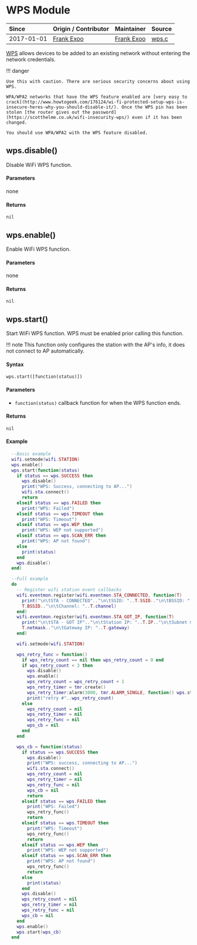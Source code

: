 # WPS Module
| Since  | Origin / Contributor  | Maintainer  | Source  |
| :----- | :-------------------- | :---------- | :------ |
| 2017-01-01 | [Frank Exoo](https://github.com/FrankX0) | [Frank Exoo](https://github.com/FrankX0) | [wps.c](../../app/modules/wps.c)|

[WPS](https://en.wikipedia.org/wiki/Wi-Fi*Protected*Setup) allows devices to be added to an existing network without entering the network credentials.

!!! danger

    Use this with caution. There are serious security concerns about using WPS.

    WPA/WPA2 networks that have the WPS feature enabled are [very easy to crack](http://www.howtogeek.com/176124/wi-fi-protected-setup-wps-is-insecure-heres-why-you-should-disable-it/). Once the WPS pin has been stolen [the router gives out the password](https://scotthelme.co.uk/wifi-insecurity-wps/) even if it has been changed.

    You should use WPA/WPA2 with the WPS feature disabled.

## wps.disable()
Disable WiFi WPS function.

#### Parameters
none

#### Returns
`nil`

## wps.enable()
Enable WiFi WPS function.

#### Parameters
none

#### Returns
`nil`

## wps.start()
Start WiFi WPS function. WPS must be enabled prior calling this function.

!!! note
	This function only configures the station with the AP's info, it does not connect to AP automatically.

#### Syntax
`wps.start([function(status)])`

#### Parameters
- `function(status)` callback function for when the WPS function ends.

#### Returns
`nil`

#### Example
```lua
  --Basic example
  wifi.setmode(wifi.STATION)
  wps.enable()
  wps.start(function(status)
    if status == wps.SUCCESS then
      wps.disable()
      print("WPS: Success, connecting to AP...")
      wifi.sta.connect()
      return
    elseif status == wps.FAILED then
      print("WPS: Failed")
    elseif status == wps.TIMEOUT then
      print("WPS: Timeout")
    elseif status == wps.WEP then
      print("WPS: WEP not supported")
    elseif status == wps.SCAN_ERR then
      print("WPS: AP not found")
    else
      print(status)
    end
    wps.disable()
  end)

  --Full example
  do
    -- Register wifi station event callbacks
    wifi.eventmon.register(wifi.eventmon.STA_CONNECTED, function(T)
      print("\n\tSTA - CONNECTED".."\n\tSSID: "..T.SSID.."\n\tBSSID: "..
      T.BSSID.."\n\tChannel: "..T.channel)
    end)
    wifi.eventmon.register(wifi.eventmon.STA_GOT_IP, function(T)
      print("\n\tSTA - GOT IP".."\n\tStation IP: "..T.IP.."\n\tSubnet mask: "..
      T.netmask.."\n\tGateway IP: "..T.gateway)
    end)

    wifi.setmode(wifi.STATION)

    wps_retry_func = function()
      if wps_retry_count == nil then wps_retry_count = 0 end
      if wps_retry_count < 3 then
        wps.disable()
        wps.enable()
        wps_retry_count = wps_retry_count + 1
        wps_retry_timer = tmr.create()
        wps_retry_timer:alarm(3000, tmr.ALARM_SINGLE, function() wps.start(wps_cb) end)
        print("retry #"..wps_retry_count)
      else
        wps_retry_count = nil
        wps_retry_timer = nil
        wps_retry_func = nil
        wps_cb = nil
      end
    end

    wps_cb = function(status)
      if status == wps.SUCCESS then
        wps.disable()
        print("WPS: success, connecting to AP...")
        wifi.sta.connect()
        wps_retry_count = nil
        wps_retry_timer = nil
        wps_retry_func = nil
        wps_cb = nil
        return
      elseif status == wps.FAILED then
        print("WPS: Failed")
        wps_retry_func()
        return
      elseif status == wps.TIMEOUT then
        print("WPS: Timeout")
        wps_retry_func()
        return
      elseif status == wps.WEP then
        print("WPS: WEP not supported")
      elseif status == wps.SCAN_ERR then
        print("WPS: AP not found")
        wps_retry_func()
        return
      else
        print(status)
      end
      wps.disable()
      wps_retry_count = nil
      wps_retry_timer = nil
      wps_retry_func = nil
      wps_cb = nil
    end
    wps.enable()
    wps.start(wps_cb)
  end

```
